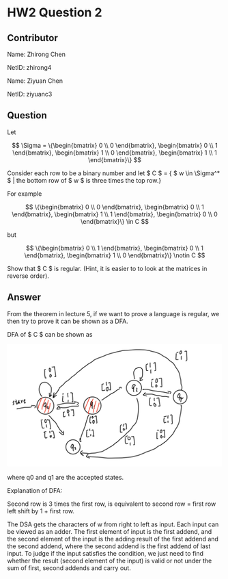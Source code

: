 # HW2 Question 2

## Contributor
Name: Zhirong Chen

NetID: zhirong4

Name: Ziyuan Chen

NetID: ziyuanc3

## Question 

Let 

$$ \Sigma = \{\begin{bmatrix}
           0 \\
           0
         \end{bmatrix}, \begin{bmatrix}
           0 \\
           1
         \end{bmatrix}, \begin{bmatrix}
           1 \\
           0
         \end{bmatrix}, \begin{bmatrix}
           1 \\
           1
         \end{bmatrix}\} $$

Consider each row to be a binary number and let
$ C $ = { $ w \in \Sigma^* $
| the bottom row of $ w $ is three times the top row.}

For example

$$ \{\begin{bmatrix}
           0 \\
           0
         \end{bmatrix}, \begin{bmatrix}
           0 \\
           1
         \end{bmatrix}, \begin{bmatrix}
           1 \\
           1
         \end{bmatrix}, \begin{bmatrix}
           0 \\
           0
         \end{bmatrix}\} \in C $$

but 

$$ \{\begin{bmatrix}
           0 \\
           1
         \end{bmatrix}, \begin{bmatrix}
           0 \\
           1
         \end{bmatrix}, \begin{bmatrix}
           1 \\
           0
         \end{bmatrix}\} \notin C $$

Show that $ C $ is regular. (Hint, it is easier to to look at the matrices in reverse order).

## Answer
From the theorem in lecture 5, if we want to prove a language is regular, we then try to prove it can be shown as a DFA.

DFA of $ C $ can be shown as

![q2](../img/H2Q2.png) 

where q0 and q1 are the accepted states.

Explanation of DFA:

Second row is 3 times the first row, is equivalent to second row = first row left shift by 1 + first row.

The DSA gets the characters of w from right to left as input. Each input can be viewed as an adder. The first element of input is the first addend, and the second element of the input is the adding result of the first addend and the second addend, where the second addend is the first addend of last input. To judge if the input satisfies the condition, we just need to find whether the result (second element of the input) is valid or not under the sum of first, second addends and carry out.